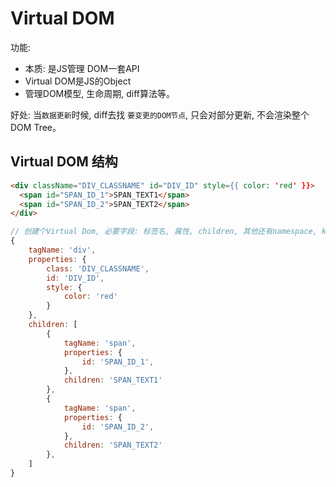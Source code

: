 
# Virtual DOM
功能: 
- 本质: 是JS管理 DOM一套API
- Virtual DOM是JS的Object
- 管理DOM模型, 生命周期, diff算法等。

好处: 
当`数据更新`时候, diff去找 `要变更的DOM节点`, 只会对部分更新, 不会渲染整个DOM Tree。

## Virtual DOM 结构
```html
<div className="DIV_CLASSNAME" id="DIV_ID" style={{ color: 'red' }}>
  <span id="SPAN_ID_1">SPAN_TEXT1</span>
  <span id="SPAN_ID_2">SPAN_TEXT2</span>
</div>
```

```javascript
// 创建个Virtual Dom, 必要字段: 标签名, 属性, children, 其他还有namespace, key, .....
{
    tagName: 'div',
    properties: {
        class: 'DIV_CLASSNAME',
        id: 'DIV_ID',
        style: {
            color: 'red'
        }
    },
    children: [
        {
            tagName: 'span',
            properties: {
                id: 'SPAN_ID_1',
            },
            children: 'SPAN_TEXT1'
        },
        {
            tagName: 'span',
            properties: {
                id: 'SPAN_ID_2',
            },
            children: 'SPAN_TEXT2'
        },
    ]
}
```
